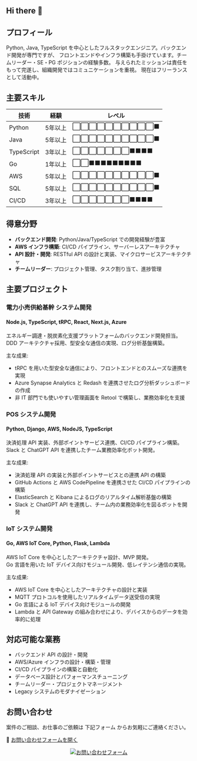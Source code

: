 ## Hi there 👋

<!--
**ssssswooooo/ssssswooooo** is a ✨ _special_ ✨ repository because its `README.md` (this file) appears on your GitHub profile.

Here are some ideas to get you started:

- 🔭 I’m currently working on ...
- 🌱 I’m currently learning ...
- 👯 I’m looking to collaborate on ...
- 🤔 I’m looking for help with ...
- 💬 Ask me about ...
- 📫 How to reach me: ...
- 😄 Pronouns: ...
- ⚡ Fun fact: ...
-->

## プロフィール

Python, Java, TypeScript を中心としたフルスタックエンジニア。バックエンド開発が専門ですが、
フロントエンドやインフラ構築も手掛けています。チームリーダー・SE・PG ポジションの経験多数。
与えられたミッションは責任をもって完遂し、組織開発ではコミュニケーションを重視。
現在はフリーランスとして活動中。
<!--
現在はフリーランスとして活動中。新規案件のご相談は Wantedly プロフィールからお気軽に。
-->

## 主要スキル

| 技術 | 経験 | レベル |
| ---- | ---- | ------ |
| Python | 5年以上 | ⬜⬜⬜⬜⬜⬜⬜⬜⬜⬜⬛ |
| Java | 5年以上 | ⬜⬜⬜⬜⬜⬜⬜⬜⬜⬜⬛ |
| TypeScript | 3年以上 | ⬜⬜⬜⬜⬜⬜⬜⬛⬛⬛⬛|
| Go | 1年以上 | ⬜⬜⬛⬛⬛⬛⬛⬛⬛⬛⬛ |
| AWS | 5年以上 | ⬜⬜⬜⬜⬜⬜⬜⬜⬜⬜⬛ |
| SQL | 5年以上 | ⬜⬜⬜⬜⬜⬜⬜⬜⬜⬜⬛ |
| CI/CD | 3年以上 | ⬜⬜⬜⬜⬜⬜⬜⬛⬛⬛⬛|

## 得意分野

- **バックエンド開発**: Python/Java/TypeScript での開発経験が豊富
- **AWS インフラ構築**: CI/CD パイプライン、サーバーレスアーキテクチャ
- **API 設計・開発**: RESTful API の設計と実装、マイクロサービスアーキテクチャ
- **チームリーダー**: プロジェクト管理、タスク割り当て、進捗管理

## 主要プロジェクト

### 電力小売供給基幹 システム開発
#### Node.js, TypeScript, tRPC, React, Next.js, Azure

エネルギー調達・脱炭素化支援プラットフォームのバックエンド開発担当。  
DDD アーキテクチャ採用、型安全な通信の実現、ログ分析基盤構築。

主な成果:
- tRPC を用いた型安全な通信により、フロントエンドとのスムーズな連携を実現
- Azure Synapse Analytics と Redash を連携させたログ分析ダッシュボードの作成
- 非 IT 部門でも使いやすい管理画面を Retool で構築し、業務効率化を支援

### POS システム開発
#### Python, Django, AWS, NodeJS, TypeScript

決済処理 API 実装、外部ポイントサービス連携、CI/CD パイプライン構築。  
Slack と ChatGPT API を連携したチーム業務効率化ボット開発。

主な成果:
- 決済処理 API の実装と外部ポイントサービスとの連携 API の構築
- GitHub Actions と AWS CodePipeline を連携させた CI/CD パイプラインの構築
- ElasticSearch と Kibana によるログのリアルタイム解析基盤の構築
- Slack と ChatGPT API を連携し、チーム内の業務効率化を図るボットを開発

### IoT システム開発
#### Go, AWS IoT Core, Python, Flask, Lambda

AWS IoT Core を中心としたアーキテクチャ設計、MVP 開発。  
Go 言語を用いた IoT デバイス向けモジュール開発、低レイテンシ通信の実現。

主な成果:
- AWS IoT Core を中心としたアーキテクチャの設計と実装
- MQTT プロトコルを使用したリアルタイムデータ送受信の実現
- Go 言語による IoT デバイス向けモジュールの開発
- Lambda と API Gateway の組み合わせにより、デバイスからのデータを効率的に処理

## 対応可能な業務

- バックエンド API の設計・開発
- AWS/Azure インフラの設計・構築・管理
- CI/CD パイプラインの構築と自動化
- データベース設計とパフォーマンスチューニング
- チームリーダー・プロジェクトマネージメント
- Legacy システムのモダナイゼーション

## お問い合わせ

案件のご相談、お仕事のご依頼は 下記フォーム からお気軽にご連絡ください。

🔗 [お問い合わせフォームを開く](https://forms.gle/SMEGT3cTQXSMvPMa6)
<div align="center">
  <a href="https://forms.gle/SMEGT3cTQXSMvPMa6">
    <img src="https://img.shields.io/badge/お問い合わせ-Google_Form-blue?style=for-the-badge&logo=google" alt="お問い合わせフォーム" />
  </a>
</div>
